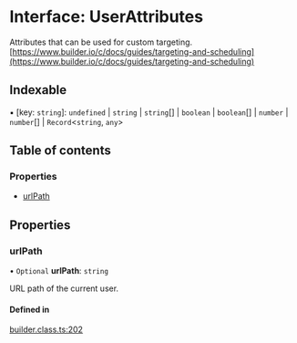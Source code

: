 # Interface: UserAttributes

Attributes that can be used for custom targeting. [https://www.builder.io/c/docs/guides/targeting-and-scheduling](https://www.builder.io/c/docs/guides/targeting-and-scheduling)

## Indexable

▪ [key: `string`]: `undefined` \| `string` \| `string`[] \| `boolean` \| `boolean`[] \| `number` \| `number`[] \| `Record`<`string`, `any`\>

## Table of contents

### Properties

- [urlPath](UserAttributes.md#urlpath)

## Properties

### urlPath

• `Optional` **urlPath**: `string`

URL path of the current user.

#### Defined in

[builder.class.ts:202](https://github.com/builderio/builder/blob/faf038e7/packages/core/src/builder.class.ts#L202)
